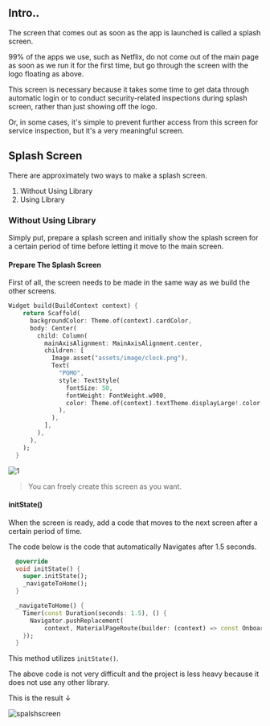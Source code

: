 ## Intro..
The screen that comes out as soon as the app is launched is called a splash screen. 

99% of the apps we use, such as Netflix, do not come out of the main page as soon as we run it for the first time, but go through the screen with the logo floating as above.

This screen is necessary because it takes some time to get data through automatic login or to conduct security-related inspections during splash screen, rather than just showing off the logo.

Or, in some cases, it's simple to prevent further access from this screen for service inspection, but it's a very meaningful screen.

## Splash Screen
There are approximately two ways to make a splash screen.

1. Without Using Library
2. Using Library

### Without Using Library
Simply put, prepare a splash screen and initially show the splash screen for a certain period of time before letting it move to the main screen.

#### Prepare The Splash Screen
First of all, the screen needs to be made in the same way as we build the other screens.

```dart
Widget build(BuildContext context) {
    return Scaffold(
      backgroundColor: Theme.of(context).cardColor,
      body: Center(
        child: Column(
          mainAxisAlignment: MainAxisAlignment.center,
          children: [
            Image.asset("assets/image/clock.png"),
            Text(
              "POMO",
              style: TextStyle(
                fontSize: 50,
                fontWeight: FontWeight.w900,
                color: Theme.of(context).textTheme.displayLarge!.color,
              ),
            ),
          ],
        ),
      ),
    );
  }
```

![1](https://github.com/jinscodes/Blog_nextJS/assets/87598134/fe3c4cfc-20b8-459e-bd11-a6b2193fc761)

> You can freely create this screen as you want.

#### initState()
When the screen is ready, add a code that moves to the next screen after a certain period of time. 

The code below is the code that automatically Navigates after 1.5 seconds.

```dart
  @override
  void initState() {
    super.initState();
    _navigateToHome();
  }

  _navigateToHome() {
    Timer(const Duration(seconds: 1.5), () {
      Navigator.pushReplacement(
          context, MaterialPageRoute(builder: (context) => const Onboarding()));
    });
  }
```

This method utilizes `initState()`.

The above code is not very difficult and the project is less heavy because it does not use any other library.

This is the result ↓

![spalshscreen](https://github.com/jinscodes/Blog_nextJS/assets/87598134/4b460572-52f7-47c6-a7f9-492da2534127)